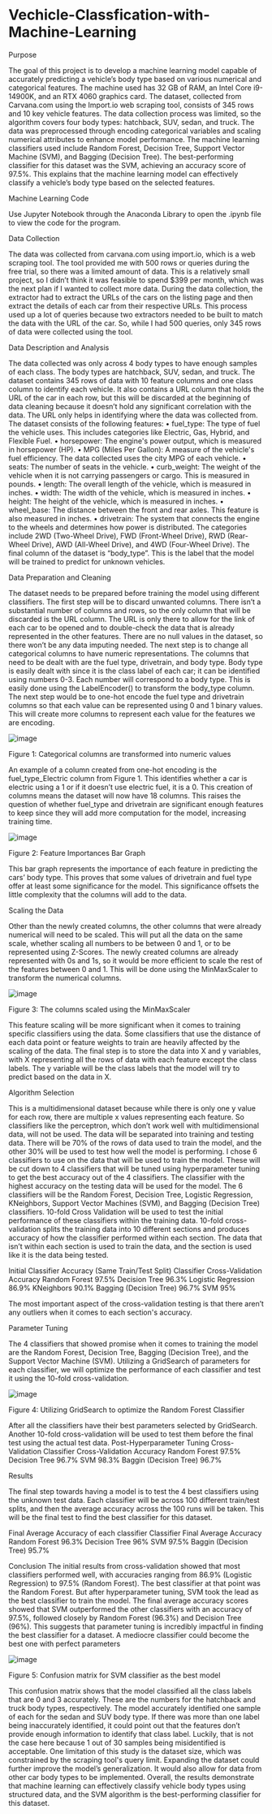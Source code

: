 # Vechicle-Classfication-with-Machine-Learning
Purpose

The goal of this project is to develop a machine learning model capable of accurately predicting a vehicle’s body type based on various numerical and categorical features. The machine used has 32 GB of RAM, an Intel Core i9-14900K, and an RTX 4060 graphics card. The dataset, collected from Carvana.com using the Import.io web scraping tool, consists of 345 rows and 10 key vehicle features. The data collection process was limited, so the algorithm covers four body types: hatchback, SUV, sedan, and truck. The data was preprocessed through encoding categorical variables and scaling numerical attributes to enhance model performance. The machine learning classifiers used include Random Forest, Decision Tree, Support Vector Machine (SVM), and Bagging (Decision Tree). The best-performing classifier for this dataset was the SVM, achieving an accuracy score of 97.5%. This explains that the machine learning model can effectively classify a vehicle’s body type based on the selected features.


Machine Learning Code 

Use Jupyter Notebook through the Anaconda Library to open the .ipynb file to view the code for the program.


Data Collection

The data was collected from carvana.com using import.io, which is a web scraping tool. The tool provided me with 500 rows or queries during the free trial, so there was a limited amount of data. This is a relatively small project, so I didn’t think it was feasible to spend $399 per month, which was the next plan if I wanted to collect more data. During the data collection, the extractor had to extract the URLs of the cars on the listing page and then extract the details of each car from their respective URLs. This process used up a lot of queries because two extractors needed to be built to match the data with the URL of the car. So, while I had 500 queries, only 345 rows of data were collected using the tool. 

Data Description and Analysis

The data collected was only across 4 body types to have enough samples of each class. The body types are hatchback, SUV, sedan, and truck. The dataset contains 345 rows of data with 10 feature columns and one class column to identify each vehicle. It also contains a URL column that holds the URL of the car in each row, but this will be discarded at the beginning of data cleaning because it doesn’t hold any significant correlation with the data. The URL only helps in identifying where the data was collected from. The dataset consists of the following features:
•	fuel_type: The type of fuel the vehicle uses. This includes categories like Electric, Gas, Hybrid, and Flexible Fuel.
•	horsepower: The engine's power output, which is measured in horsepower (HP).
•	MPG (Miles Per Gallon): A measure of the vehicle's fuel efficiency. The data collected uses the city MPG of each vehicle.
•	seats: The number of seats in the vehicle.
•	curb_weight: The weight of the vehicle when it is not carrying passengers or cargo. This is measured in pounds. 
•	length: The overall length of the vehicle, which is measured in inches.
•	width: The width of the vehicle, which is measured in inches.
•	height: The height of the vehicle, which is measured in inches.
•	wheel_base: The distance between the front and rear axles. This feature is also measured in inches.
•	drivetrain: The system that connects the engine to the wheels and determines how power is distributed. The categories include 2WD (Two-Wheel Drive), FWD (Front-Wheel Drive), RWD (Rear-Wheel Drive), AWD (All-Wheel Drive), and 4WD (Four-Wheel Drive).
The final column of the dataset is “body_type”. This is the label that the model will be trained to predict for unknown vehicles. 

Data Preparation and Cleaning

The dataset needs to be prepared before training the model using different classifiers. The first step will be to discard unwanted columns. There isn’t a substantial number of columns and rows, so the only column that will be discarded is the URL column. The URL is only there to allow for the link of each car to be opened and to double-check the data that is already represented in the other features. There are no null values in the dataset, so there won’t be any data imputing needed. The next step is to change all categorical columns to have numeric representations. The columns that need to be dealt with are the fuel type, drivetrain, and body type. Body type is easily dealt with since it is the class label of each car; it can be identified using numbers 0-3. Each number will correspond to a body type. This is easily done using the LabelEncoder() to transform the body_type column. The next step would be to one-hot encode the fuel type and drivetrain columns so that each value can be represented using 0 and 1 binary values. This will create more columns to represent each value for the features we are encoding. 

![image](https://github.com/user-attachments/assets/8a598eb8-cc60-4eca-ae46-ebdc76087703)

Figure 1: Categorical columns are transformed into numeric values

An example of a column created from one-hot encoding is the fuel_type_Electric column from Figure 1. This identifies whether a car is electric using a 1 or if it doesn’t use electric fuel, it is a 0. This creation of columns means the dataset will now have 18 columns. This raises the question of whether fuel_type and drivetrain are significant enough features to keep since they will add more computation for the model, increasing training time. 

![image](https://github.com/user-attachments/assets/b7ab3ad9-287a-4b9d-9818-91ecec31e062)

Figure 2: Feature Importances Bar Graph

This bar graph represents the importance of each feature in predicting the cars’ body type. This proves that some values of drivetrain and fuel type offer at least some significance for the model. This significance offsets the little complexity that the columns will add to the data. 

Scaling the Data

Other than the newly created columns, the other columns that were already numerical will need to be scaled. This will put all the data on the same scale, whether scaling all numbers to be between 0 and 1, or to be represented using Z-Scores. The newly created columns are already represented with 0s and 1s, so it would be more efficient to scale the rest of the features between 0 and 1. This will be done using the MinMaxScaler to transform the numerical columns. 

![image](https://github.com/user-attachments/assets/3e5babc3-e0d3-444e-9fc8-6cdc1d926745)

Figure 3: The columns scaled using the MinMaxScaler

This feature scaling will be more significant when it comes to training specific classifiers using the data. Some classifiers that use the distance of each data point or feature weights to train are heavily affected by the scaling of the data. The final step is to store the data into X and y variables, with X representing all the rows of data with each feature except the class labels. The y variable will be the class labels that the model will try to predict based on the data in X. 

Algorithm Selection

This is a multidimensional dataset because while there is only one y value for each row, there are multiple x values representing each feature. So classifiers like the perceptron, which don’t work well with multidimensional data, will not be used. The data will be separated into training and testing data. There will be 70% of the rows of data used to train the model, and the other 30% will be used to test how well the model is performing. I chose 6 classifiers to use on the data that will be used to train the model. These will be cut down to 4 classifiers that will be tuned using hyperparameter tuning to get the best accuracy out of the 4 classifiers. The classifier with the highest accuracy on the testing data will be used for the model. The 6 classifiers will be the Random Forest, Decision Tree, Logistic Regression, KNeighbors, Support Vector Machines (SVM), and Bagging (Decision Tree) classifiers. 10-fold Cross Validation will be used to test the initial performance of these classifiers within the training data. 10-fold cross-validation splits the training data into 10 different sections and produces accuracy of how the classifier performed within each section. The data that isn’t within each section is used to train the data, and the section is used like it is the data being tested.


Initial Classifier Accuracy (Same Train/Test Split)
Classifier	Cross-Validation Accuracy
Random Forest	97.5%
Decision Tree	96.3%
Logistic Regression	86.9%
KNeighbors	90.1%
Bagging (Decision Tree)	96.7%
SVM	95%

The most important aspect of the cross-validation testing is that there aren’t any outliers when it comes to each section's accuracy. 

Parameter Tuning

The 4 classifiers that showed promise when it comes to training the model are the Random Forest, Decision Tree, Bagging (Decision Tree), and the Support Vector Machine (SVM). Utilizing a GridSearch of parameters for each classifier, we will optimize the performance of each classifier and test it using the 10-fold cross-validation. 
 
![image](https://github.com/user-attachments/assets/92c54172-d7cb-46be-aa22-00a61d47d442)

Figure 4: Utilizing GridSearch to optimize the Random Forest Classifier

After all the classifiers have their best parameters selected by GridSearch. Another 10-fold cross-validation will be used to test them before the final test using the actual test data.
Post-Hyperparameter Tuning Cross-Validation
Classifier	Cross-Validation Accuracy
Random Forest	97.5%
Decision Tree	96.7%
SVM	98.3%
Baggin (Decision Tree)	96.7%

Results

The final step towards having a model is to test the 4 best classifiers using the unknown test data. Each classifier will be across 100 different train/test splits, and then the average accuracy across the 100 runs will be taken. This will be the final test to find the best classifier for this dataset. 

Final Average Accuracy of each classifier
Classifier	Final Average Accuracy
Random Forest	96.3%
Decision Tree	96%
SVM	97.5%
Baggin (Decision Tree)	95.7%

Conclusion
The initial results from cross-validation showed that most classifiers performed well, with accuracies ranging from 86.9% (Logistic Regression) to 97.5% (Random Forest). The best classifier at that point was the Random Forest. But after hyperparameter tuning, SVM took the lead as the best classifier to train the model. The final average accuracy scores showed that SVM outperformed the other classifiers with an accuracy of 97.5%, followed closely by Random Forest (96.3%) and Decision Tree (96%). This suggests that parameter tuning is incredibly impactful in finding the best classifier for a dataset. A mediocre classifier could become the best one with perfect parameters

![image](https://github.com/user-attachments/assets/f79288d4-25d1-4162-bc1e-4ea1c093de59)

Figure 5: Confusion matrix for SVM classifier as the best model

This confusion matrix shows that the model classified all the class labels that are 0 and 3 accurately. These are the numbers for the hatchback and truck body types, respectively. The model accurately identified one sample of each for the sedan and SUV body type. If there was more than one label being inaccurately identified, it could point out that the features don’t provide enough information to identify that class label. Luckily, that is not the case here because 1 out of 30 samples being misidentified is acceptable.
One limitation of this study is the dataset size, which was constrained by the scraping tool's query limit. Expanding the dataset could further improve the model’s generalization. It would also allow for data from other car body types to be implemented. Overall, the results demonstrate that machine learning can effectively classify vehicle body types using structured data, and the SVM algorithm is the best-performing classifier for this dataset. 


